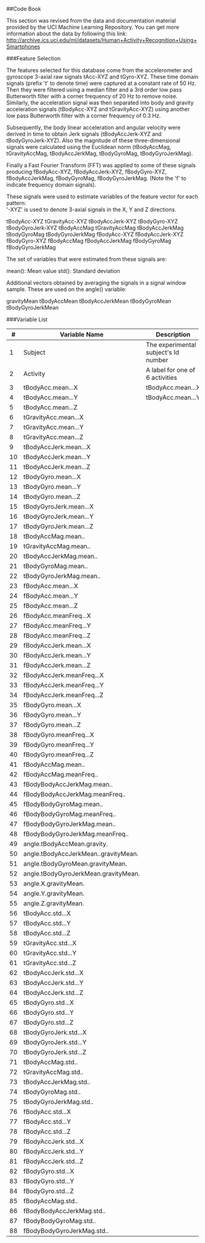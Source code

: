 ##Code Book

This section was revised from the data and documentation material provided by the UCI Machine Learning Repository. You can get more information about the data by following this link:
http://archive.ics.uci.edu/ml/datasets/Human+Activity+Recognition+Using+Smartphones



###Feature Selection 

The features selected for this database come from the accelerometer and gyroscope 3-axial raw signals tAcc-XYZ and tGyro-XYZ. These time domain signals (prefix 't' to denote time) were captured at a constant rate of 50 Hz. Then they were filtered using a median filter and a 3rd order low pass Butterworth filter with a corner frequency of 20 Hz to remove noise. Similarly, the acceleration signal was then separated into body and gravity acceleration signals (tBodyAcc-XYZ and tGravityAcc-XYZ) using another low pass Butterworth filter with a corner frequency of 0.3 Hz. 

Subsequently, the body linear acceleration and angular velocity were derived in time to obtain Jerk signals (tBodyAccJerk-XYZ and tBodyGyroJerk-XYZ). Also the magnitude of these three-dimensional signals were calculated using the Euclidean norm (tBodyAccMag, tGravityAccMag, tBodyAccJerkMag, tBodyGyroMag, tBodyGyroJerkMag). 

Finally a Fast Fourier Transform (FFT) was applied to some of these signals producing fBodyAcc-XYZ, fBodyAccJerk-XYZ, fBodyGyro-XYZ, fBodyAccJerkMag, fBodyGyroMag, fBodyGyroJerkMag. (Note the 'f' to indicate frequency domain signals). 

These signals were used to estimate variables of the feature vector for each pattern:  
'-XYZ' is used to denote 3-axial signals in the X, Y and Z directions.

tBodyAcc-XYZ
tGravityAcc-XYZ
tBodyAccJerk-XYZ
tBodyGyro-XYZ
tBodyGyroJerk-XYZ
tBodyAccMag
tGravityAccMag
tBodyAccJerkMag
tBodyGyroMag
tBodyGyroJerkMag
fBodyAcc-XYZ
fBodyAccJerk-XYZ
fBodyGyro-XYZ
fBodyAccMag
fBodyAccJerkMag
fBodyGyroMag
fBodyGyroJerkMag

The set of variables that were estimated from these signals are: 

mean(): Mean value
std(): Standard deviation

Additional vectors obtained by averaging the signals in a signal window sample. These are used on the angle() variable:

gravityMean
tBodyAccMean
tBodyAccJerkMean
tBodyGyroMean
tBodyGyroJerkMean	


###Variable List

| # | Variable Name                      |Description|
|---|------------------------------------|-----------|
|  1| Subject | The experimental subject's Id number| 
|  2| Activity | A label for one of 6 activities |
|  3| tBodyAcc.mean...X | tBodyAcc.mean...X |
|  4| tBodyAcc.mean...Y | tBodyAcc.mean...Y
|  5| tBodyAcc.mean...Z |
|  6| tGravityAcc.mean...X |
|  7| tGravityAcc.mean...Y |
|  8| tGravityAcc.mean...Z |
|  9| tBodyAccJerk.mean...X |
| 10| tBodyAccJerk.mean...Y |
| 11| tBodyAccJerk.mean...Z |
| 12| tBodyGyro.mean...X |
| 13| tBodyGyro.mean...Y |
| 14| tBodyGyro.mean...Z |
| 15| tBodyGyroJerk.mean...X |
| 16| tBodyGyroJerk.mean...Y |
| 17| tBodyGyroJerk.mean...Z |
| 18| tBodyAccMag.mean.. |
| 19| tGravityAccMag.mean.. |
| 20| tBodyAccJerkMag.mean.. |
| 21| tBodyGyroMag.mean.. |
| 22| tBodyGyroJerkMag.mean.. |
| 23| fBodyAcc.mean...X |
| 24| fBodyAcc.mean...Y |
| 25| fBodyAcc.mean...Z |
| 26| fBodyAcc.meanFreq...X |
| 27| fBodyAcc.meanFreq...Y |
| 28| fBodyAcc.meanFreq...Z |
| 29| fBodyAccJerk.mean...X |
| 30| fBodyAccJerk.mean...Y |
| 31| fBodyAccJerk.mean...Z |
| 32| fBodyAccJerk.meanFreq...X |
| 33| fBodyAccJerk.meanFreq...Y |
| 34| fBodyAccJerk.meanFreq...Z |
| 35| fBodyGyro.mean...X |
| 36| fBodyGyro.mean...Y |
| 37| fBodyGyro.mean...Z |
| 38| fBodyGyro.meanFreq...X |
| 39| fBodyGyro.meanFreq...Y |
| 40| fBodyGyro.meanFreq...Z |
| 41| fBodyAccMag.mean.. |
| 42| fBodyAccMag.meanFreq.. |
| 43| fBodyBodyAccJerkMag.mean.. |
| 44| fBodyBodyAccJerkMag.meanFreq.. |
| 45| fBodyBodyGyroMag.mean.. |
| 46| fBodyBodyGyroMag.meanFreq.. |
| 47| fBodyBodyGyroJerkMag.mean.. |
| 48| fBodyBodyGyroJerkMag.meanFreq.. |
| 49| angle.tBodyAccMean.gravity.          |
| 50| angle.tBodyAccJerkMean..gravityMean. |
| 51| angle.tBodyGyroMean.gravityMean.     |
| 52| angle.tBodyGyroJerkMean.gravityMean. |
| 53| angle.X.gravityMean. |
| 54| angle.Y.gravityMean. |
| 55| angle.Z.gravityMean. |
| 56| tBodyAcc.std...X |
| 57| tBodyAcc.std...Y |
| 58| tBodyAcc.std...Z |
| 59| tGravityAcc.std...X |
| 60| tGravityAcc.std...Y |
| 61| tGravityAcc.std...Z |
| 62| tBodyAccJerk.std...X |
| 63| tBodyAccJerk.std...Y |
| 64| tBodyAccJerk.std...Z     | 
| 65| tBodyGyro.std...X |
| 66| tBodyGyro.std...Y |
| 67| tBodyGyro.std...Z |
| 68| tBodyGyroJerk.std...X |
| 69| tBodyGyroJerk.std...Y |
| 70| tBodyGyroJerk.std...Z |
| 71| tBodyAccMag.std.. |
| 72| tGravityAccMag.std.. |
| 73| tBodyAccJerkMag.std.. |
| 74| tBodyGyroMag.std.. |
| 75| tBodyGyroJerkMag.std.. |
| 76| fBodyAcc.std...X |
| 77| fBodyAcc.std...Y |
| 78| fBodyAcc.std...Z |
| 79| fBodyAccJerk.std...X |
| 80| fBodyAccJerk.std...Y |
| 81| fBodyAccJerk.std...Z |
| 82| fBodyGyro.std...X |
| 83| fBodyGyro.std...Y |
| 84| fBodyGyro.std...Z |
| 85| fBodyAccMag.std.. |
| 86| fBodyBodyAccJerkMag.std.. |
| 87| fBodyBodyGyroMag.std.. |
| 88| fBodyBodyGyroJerkMag.std.. |
